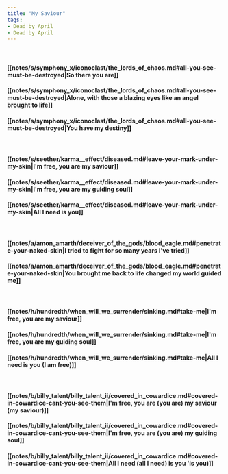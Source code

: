 ```yaml
---
title: "My Saviour"
tags:
- Dead by April
- Dead by April
---
```

&nbsp;
#### [[notes/s/symphony_x/iconoclast/the_lords_of_chaos.md#all-you-see-must-be-destroyed|So there you are]]
#### [[notes/s/symphony_x/iconoclast/the_lords_of_chaos.md#all-you-see-must-be-destroyed|Alone, with those a blazing eyes like an angel brought to life]]
#### [[notes/s/symphony_x/iconoclast/the_lords_of_chaos.md#all-you-see-must-be-destroyed|You have my destiny]]
&nbsp;
#### [[notes/s/seether/karma__effect/diseased.md#leave-your-mark-under-my-skin|I'm free, you are my saviour]]
#### [[notes/s/seether/karma__effect/diseased.md#leave-your-mark-under-my-skin|I'm free, you are my guiding soul]]
#### [[notes/s/seether/karma__effect/diseased.md#leave-your-mark-under-my-skin|All I need is you]]
&nbsp;
#### [[notes/a/amon_amarth/deceiver_of_the_gods/blood_eagle.md#penetrate-your-naked-skin|I tried to fight for so many years I've tried]]
#### [[notes/a/amon_amarth/deceiver_of_the_gods/blood_eagle.md#penetrate-your-naked-skin|You brought me back to life changed my world guided me]]
&nbsp;
#### [[notes/h/hundredth/when_will_we_surrender/sinking.md#take-me|I'm free, you are my saviour]]
#### [[notes/h/hundredth/when_will_we_surrender/sinking.md#take-me|I'm free, you are my guiding soul]]
#### [[notes/h/hundredth/when_will_we_surrender/sinking.md#take-me|All I need is you (I am free)]]
&nbsp;
#### [[notes/b/billy_talent/billy_talent_ii/covered_in_cowardice.md#covered-in-cowardice-cant-you-see-them|I'm free, you are (you are) my saviour (my saviour)]]
#### [[notes/b/billy_talent/billy_talent_ii/covered_in_cowardice.md#covered-in-cowardice-cant-you-see-them|I'm free, you are (you are) my guiding soul]]
#### [[notes/b/billy_talent/billy_talent_ii/covered_in_cowardice.md#covered-in-cowardice-cant-you-see-them|All I need (all I need) is you 'is you)]]
